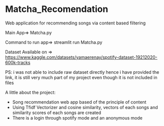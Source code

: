# Matcha_Recomendation
Web application for recommending songs via content based filtering

Main App=> Matcha.py

Command to run app=> streamlit run Matcha.py

Dataset Available on => https://www.kaggle.com/datasets/yamaerenay/spotify-dataset-19212020-600k-tracks



PS: i was not able to include raw dataset directly hence i have provided the link, it is still very much part of my project even though it is not included in files




A little about the project:
- Song recommendation web app based of the principle of content 
- Using Tfidf Vectorizer and cosine similarity, vectors of each songs and similarity scores of each songs are created
- There is a login through spotify mode and an anonymous mode
